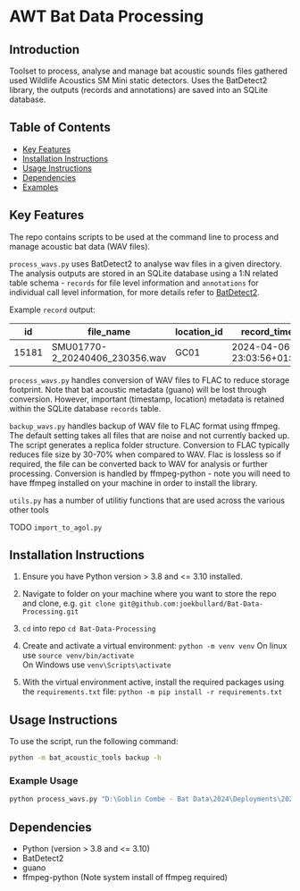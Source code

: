 # AWT Bat Data Processing

## Introduction
Toolset to process, analyse and manage bat acoustic sounds files gathered used Wildlife Acoustics SM Mini static detectors. Uses the BatDetect2 library, the outputs (records and annotations) are saved into an SQLite database.

## Table of Contents
- [Key Features](#key-features)
- [Installation Instructions](#installation-instructions)
- [Usage Instructions](#usage-instructions)
- [Dependencies](#dependencies)
- [Examples](#examples)

## Key Features
The repo contains scripts to be used at the command line to process and manage acoustic bat data (WAV files). 

`process_wavs.py` uses BatDetect2 to analyse wav files in a given directory. The analysis outputs are stored in an SQLite database using a 1:N related table schema - `records` for file level information and `annotations` for individual call level information, for more details refer to [BatDetect2](https://github.com/macaodha/batdetect2).

Example `record` output:

| id	| file_name |	location_id | record_time | class_name | recording_night |
|-------|-----------|---------------|-------------|------------|-----------------|
| 15181	| SMU01770-2_20240406_230356.wav | GC01 | 2024-04-06 23:03:56+01:00	|Rhinolophus hipposideros | 06/04/2024 |



`process_wavs.py` handles conversion of WAV files to FLAC to reduce storage footprint. Note that bat acoustic metadata (guano) will be lost through conversion. However, important (timestamp, location) metadata is retained within the SQLite database `records` table. 

`backup_wavs.py` handles backup of WAV file to FLAC format using ffmpeg. The default setting takes all files that are noise and not currently backed up. The script generates a replica folder structure. Conversion to FLAC typically reduces file size by 30-70% when compared to WAV. Flac is lossless so if required, the file can be converted back to WAV for analysis or further processing. Conversion is handled by ffmpeg-python - note you will need to have ffmpeg installed on your machine in order to install the library.

`utils.py` has a number of utilitiy functions that are used across the various other tools

TODO `import_to_agol.py`

## Installation Instructions
1. Ensure you have Python version > 3.8 and <= 3.10 installed.
2. Navigate to folder on your machine where you want to store the repo and clone, e.g. `git clone git@github.com:joekbullard/Bat-Data-Processing.git` 
3. `cd` into repo `cd Bat-Data-Processing`
4. Create and activate a virtual environment:
    `python -m venv venv`
    On linux use `source venv/bin/activate`   
    On Windows use `venv\Scripts\activate`
   
5. With the virtual environment active, install the required packages using the `requirements.txt` file:
    `python -m pip install -r requirements.txt`

## Usage Instructions
To use the script, run the following command:
```bash
python -m bat_acoustic_tools backup -h
```
### Example Usage
```bash
python process_wavs.py "D:\Goblin Combe - Bat Data\2024\Deployments\2024-05-28\GC17\Data"
```


## Dependencies
* Python (version > 3.8 and <= 3.10)
* BatDetect2
* guano
* ffmpeg-python (Note system install of ffmpeg required)
